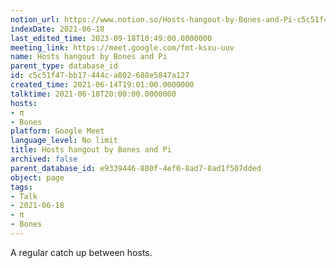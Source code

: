 ```yaml
---
notion_url: https://www.notion.so/Hosts-hangout-by-Bones-and-Pi-c5c51f47bb17444ca802688e5847a127
indexDate: 2021-06-18
last_edited_time: 2023-09-18T10:49:00.0000000
meeting_link: https://meet.google.com/fmt-ksxu-uuv
name: Hosts hangout by Bones and Pi
parent_type: database_id
id: c5c51f47-bb17-444c-a802-688e5847a127
created_time: 2021-06-14T19:01:00.0000000
talktime: 2021-06-18T20:00:00.0000000
hosts:
- π
- Bones
platform: Google Meet
language_level: No limit
title: Hosts hangout by Bones and Pi
archived: false
parent_database_id: e9339446-880f-4ef0-8ad7-8ad1f507dded
object: page
tags:
- Talk
- 2021-06-18
- π
- Bones
---
```


A regular catch up between hosts.


